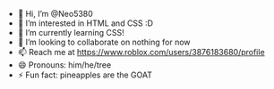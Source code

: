 - 👋 Hi, I’m @Neo5380
- 👀 I’m interested in HTML and CSS :D
- 🌱 I’m currently learning CSS! 
- 💞️ I’m looking to collaborate on nothing for now
- 📫 Reach me at https://www.roblox.com/users/3876183680/profile
- 😄 Pronouns: him/he/tree
- ⚡ Fun fact: pineapples are the GOAT

